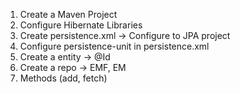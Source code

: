 1. Create a Maven Project
2. Configure Hibernate Libraries
3. Create persistence.xml -> Configure to JPA project
4. Configure persistence-unit in persistence.xml
5. Create a entity -> @Id
6. Create a repo -> EMF, EM 
7. Methods (add, fetch)
